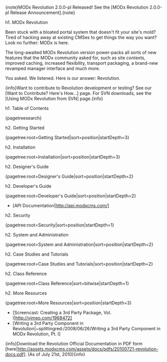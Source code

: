 {note}MODx Revolution 2.0.0-pl Released\! See the [MODx Revolution 2.0.0-pl Release Announcement].{note}

h1. MODx Revolution

Been stuck with a bloated portal system that doesn't fit your site's mold? Tired of hacking away at existing CMSes to get things the way you want? Look no further: MODx is here.

The long-awaited MODx Revolution version power-packs all sorts of new features that the MODx community asked for, such as site contexts, improved caching, increased flexibility, transport packaging, a brand-new revamped manager interface and much more.

You asked. We listened. Here is our answer: Revolution.

{info}Want to contribute to Revolution development or testing? See our [Want to Contribute? Here's How...] page.
For SVN downloads, see the [Using MODx Revolution from SVN] page.{info}

h1. Table of Contents

{pagetreesearch}

h2. Getting Started

{pagetree:root=Getting Started|sort=position|startDepth=3}

h2. Installation

{pagetree:root=Installation|sort=position|startDepth=3}

h2. Designer's Guide

{pagetree:root=Designer's Guide|sort=position|startDepth=2}

h2. Developer's Guide

{pagetree:root=Developer's Guide|sort=position|startDepth=2}
* [API Documentation|http://api.modxcms.com/]

h2. Security

{pagetree:root=Security|sort=position|startDepth=1}

h2. System and Administration

{pagetree:root=System and Administration|sort=position|startDepth=2}

h2. Case Studies and Tutorials

{pagetree:root=Case Studies and Tutorials|sort=position|startDepth=2}

h2. Class Reference

{pagetree:root=Class Reference|sort=bitwise|startDepth=1}

h2. More Resources

{pagetree:root=More Resources|sort=position|startDepth=3}

* [Screencast: Creating a 3rd Party Package, Vol. I|http://vimeo.com/1968472]
* [Writing a 3rd Party Component in Revolution|~splittingred:/2008/06/26/Writing a 3rd Party Component in MODx Revolution, Pt. I]

{info}Download the Revolution Official Documentation in PDF form [here|http://assets.modxcms.com/assets/docs/pdfs/20100721-revolution-docs.pdf]. (As of July 21st, 2010){info}